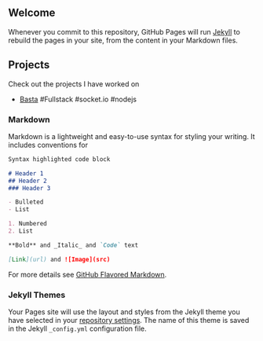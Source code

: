 ## Welcome


Whenever you commit to this repository, GitHub Pages will run [Jekyll](https://jekyllrb.com/) to rebuild the pages in your site, from the content in your Markdown files.

## Projects
Check out the projects I have worked on

- [Basta](https://github.com/luna215/basta) #Fullstack #socket.io #nodejs

### Markdown

Markdown is a lightweight and easy-to-use syntax for styling your writing. It includes conventions for

```markdown
Syntax highlighted code block

# Header 1
## Header 2
### Header 3

- Bulleted
- List

1. Numbered
2. List

**Bold** and _Italic_ and `Code` text

[Link](url) and ![Image](src)
```

For more details see [GitHub Flavored Markdown](https://guides.github.com/features/mastering-markdown/).

### Jekyll Themes

Your Pages site will use the layout and styles from the Jekyll theme you have selected in your [repository settings](https://github.com/luna215/personal-page/settings). The name of this theme is saved in the Jekyll `_config.yml` configuration file.


